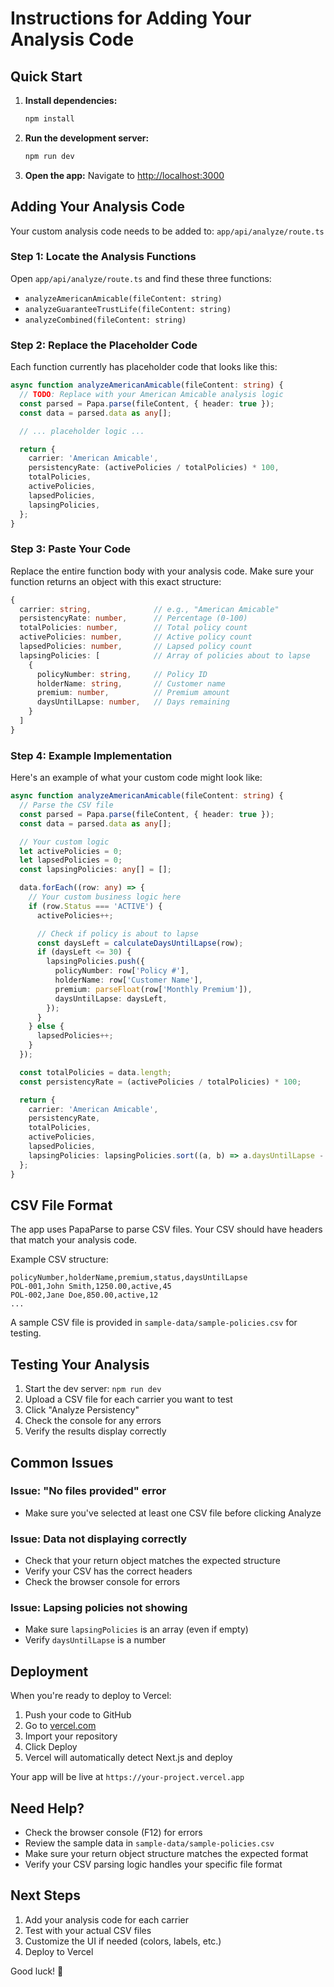 # Instructions for Adding Your Analysis Code

## Quick Start

1. **Install dependencies:**
   ```bash
   npm install
   ```

2. **Run the development server:**
   ```bash
   npm run dev
   ```

3. **Open the app:**
   Navigate to [http://localhost:3000](http://localhost:3000)

## Adding Your Analysis Code

Your custom analysis code needs to be added to: `app/api/analyze/route.ts`

### Step 1: Locate the Analysis Functions

Open `app/api/analyze/route.ts` and find these three functions:

- `analyzeAmericanAmicable(fileContent: string)`
- `analyzeGuaranteeTrustLife(fileContent: string)`
- `analyzeCombined(fileContent: string)`

### Step 2: Replace the Placeholder Code

Each function currently has placeholder code that looks like this:

```typescript
async function analyzeAmericanAmicable(fileContent: string) {
  // TODO: Replace with your American Amicable analysis logic
  const parsed = Papa.parse(fileContent, { header: true });
  const data = parsed.data as any[];

  // ... placeholder logic ...

  return {
    carrier: 'American Amicable',
    persistencyRate: (activePolicies / totalPolicies) * 100,
    totalPolicies,
    activePolicies,
    lapsedPolicies,
    lapsingPolicies,
  };
}
```

### Step 3: Paste Your Code

Replace the entire function body with your analysis code. Make sure your function returns an object with this exact structure:

```typescript
{
  carrier: string,              // e.g., "American Amicable"
  persistencyRate: number,      // Percentage (0-100)
  totalPolicies: number,        // Total policy count
  activePolicies: number,       // Active policy count
  lapsedPolicies: number,       // Lapsed policy count
  lapsingPolicies: [            // Array of policies about to lapse
    {
      policyNumber: string,     // Policy ID
      holderName: string,       // Customer name
      premium: number,          // Premium amount
      daysUntilLapse: number,   // Days remaining
    }
  ]
}
```

### Step 4: Example Implementation

Here's an example of what your custom code might look like:

```typescript
async function analyzeAmericanAmicable(fileContent: string) {
  // Parse the CSV file
  const parsed = Papa.parse(fileContent, { header: true });
  const data = parsed.data as any[];

  // Your custom logic
  let activePolicies = 0;
  let lapsedPolicies = 0;
  const lapsingPolicies: any[] = [];

  data.forEach((row: any) => {
    // Your custom business logic here
    if (row.Status === 'ACTIVE') {
      activePolicies++;

      // Check if policy is about to lapse
      const daysLeft = calculateDaysUntilLapse(row);
      if (daysLeft <= 30) {
        lapsingPolicies.push({
          policyNumber: row['Policy #'],
          holderName: row['Customer Name'],
          premium: parseFloat(row['Monthly Premium']),
          daysUntilLapse: daysLeft,
        });
      }
    } else {
      lapsedPolicies++;
    }
  });

  const totalPolicies = data.length;
  const persistencyRate = (activePolicies / totalPolicies) * 100;

  return {
    carrier: 'American Amicable',
    persistencyRate,
    totalPolicies,
    activePolicies,
    lapsedPolicies,
    lapsingPolicies: lapsingPolicies.sort((a, b) => a.daysUntilLapse - b.daysUntilLapse),
  };
}
```

## CSV File Format

The app uses PapaParse to parse CSV files. Your CSV should have headers that match your analysis code.

Example CSV structure:
```csv
policyNumber,holderName,premium,status,daysUntilLapse
POL-001,John Smith,1250.00,active,45
POL-002,Jane Doe,850.00,active,12
...
```

A sample CSV file is provided in `sample-data/sample-policies.csv` for testing.

## Testing Your Analysis

1. Start the dev server: `npm run dev`
2. Upload a CSV file for each carrier you want to test
3. Click "Analyze Persistency"
4. Check the console for any errors
5. Verify the results display correctly

## Common Issues

### Issue: "No files provided" error
- Make sure you've selected at least one CSV file before clicking Analyze

### Issue: Data not displaying correctly
- Check that your return object matches the expected structure
- Verify your CSV has the correct headers
- Check the browser console for errors

### Issue: Lapsing policies not showing
- Make sure `lapsingPolicies` is an array (even if empty)
- Verify `daysUntilLapse` is a number

## Deployment

When you're ready to deploy to Vercel:

1. Push your code to GitHub
2. Go to [vercel.com](https://vercel.com)
3. Import your repository
4. Click Deploy
5. Vercel will automatically detect Next.js and deploy

Your app will be live at `https://your-project.vercel.app`

## Need Help?

- Check the browser console (F12) for errors
- Review the sample data in `sample-data/sample-policies.csv`
- Make sure your return object structure matches the expected format
- Verify your CSV parsing logic handles your specific file format

## Next Steps

1. Add your analysis code for each carrier
2. Test with your actual CSV files
3. Customize the UI if needed (colors, labels, etc.)
4. Deploy to Vercel

Good luck! 🚀

